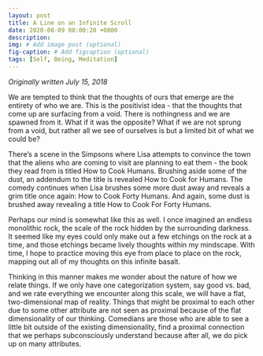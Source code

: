 ```yaml
---
layout: post
title: A Line on an Infinite Scroll
date: 2020-08-09 08:00:20 +0800
description: 
img: # Add image post (optional)
fig-caption: # Add figcaption (optional)
tags: [Self, Being, Meditation]
---
```


_Originally written July 15, 2018_

We are tempted to think that the thoughts of ours that emerge are the entirety of who we are. This is the positivist idea - that the thoughts that come up are surfacing from a void. There is nothingness and we are spawned from it. What if it was the opposite? What if we are not sprung from a void, but rather all we see of ourselves is but a limited bit of what we could be?

There’s a scene in the Simpsons where Lisa attempts to convince the town that the aliens who are coming to visit are planning to eat them - the book they read from is titled How to Cook Humans. Brushing aside some of the dust, an addendum to the title is revealed How to Cook for Humans. The comedy continues when Lisa brushes some more dust away and reveals a grim title once again: How to Cook Forty Humans. And again, some dust is brushed away revealing a title How to Cook For Forty Humans.

Perhaps our mind is somewhat like this as well. I once imagined an endless monolithic rock, the scale of the rock hidden by the surrounding darkness. It seemed like my eyes could only make out a few etchings on the rock at a time, and those etchings became lively thoughts within my mindscape. With time, I hope to practice moving this eye from place to place on the rock, mapping out all of my thoughts on this infinite basalt.

Thinking in this manner makes me wonder about the nature of how we relate things. If we only have one categorization system, say good vs. bad, and we rate everything we encounter along this scale, we will have a flat, two-dimensional map of reality. Things that might be proximal to each other due to some other attribute are not seen as proximal because of the flat dimensionality of our thinking. Comedians are those who are able to see a little bit outside of the existing dimensionality, find a proximal connection that we perhaps subconsciously understand because after all, we do pick up on many attributes.

